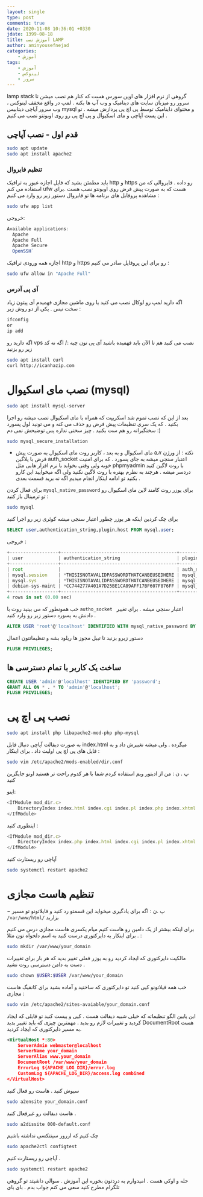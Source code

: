 ```yaml
---
layout: single
type: post
comments: true
date: 2020-11-08 10:36:01 +0330
jdate: 1399-08-18
title: آموزش نصب LAMP
author: aminyousefnejad
categories:
    - آموزش
tags:
    - آموزش
    - لینوکس
    - سرور
---
```


lamp stack گروهی از نرم افزار های اوپن سورس هست که کنار هم نصب میشن تا سرور رو میزبان سایت های دینامیک و وب آپ ها بکنه . لمپ در واقع مخفف لینوکس ، وب سرور آپاچی دیتابیس mysql و محتوای داینامیک توسط پی اچ پی پردازش میشه . 
تو این پست آپاچی و مای اسکیوال و پی اچ پی رو روی اوبونتو نصب می کنیم . 


<div id="read-more"></div>



## قدم اول - نصب آپاچی 

```sh 
sudo apt update 
sudo apt install apache2
```

### تنظیم فایروال 
باید مطمئن بشید که فایل اجازه عبور به ترافیک http و https رو داده . فایروالی که من استفاده می کنم ufw هست که به صورت پیش فرض روی اوبونتو نصب هست .برای مشاهده پروفایل های برنامه ها تو فایروال دستور زیر رو وارد می کنیم : 
```sh
sudo ufw app list
```
خروجی:
```ts
Available applications:
  Apache
  Apache Full
  Apache Secure
  OpenSSH`
```
اجازه همه ورودی ترافیک http و https رو برای این پروفایل صادر می کنیم :
```sh
sudo ufw allow in "Apache Full"
```
### آی پی آدرس 
اگه دارید لمپ رو لوکال نصب می کنید یا روی ماشین مجازی فهمیدم آی پیتون زیاد سخت نیس . یکی از دو روش زیر :
```sh
ifconfig
or 
ip add 
```
اگه دارید رو vps نصب می کنید هم تا الآن باید فهمیده باشید آی پی تون چیه :/
اگه نه کد زیر رو بزنید 
```sh 
sudo apt install curl 
curl http://icanhazip.com
```

# نصب مای اسکیوال (mysql) 

```sh
sudo apt install mysql-server 
```
بعد از این که نصب تموم شد اسکریپت که همراه با مای اسکیوال نصب میشه رو اجرا بکنید . که یک سری تنظیمات پیش فرض رو حذف می کنه و می تونید لول پسورد سختگیرانه رو هم ست بکنید . چیز سختی نداره پس توضیحش نمی دم :)
```sh
sudo mysql_secure_installation
```
- نکته : از ورژن ۵٫۷ مای اسکیوال و به بعد ، کاربر روت مای اسکیوال  به صورت پیش فرض با پلاگین auth_socket اعتبار سنجی میشه به جای پسورد . که برای امنیت خوبه ولی وقتی بخواید با نرم افزار هایی مثل phpmyadmin با روت لاگین کنید  دردسر میشه . هرچند به نظرم بهتره با روت لاگین نکنید ولی اگه میخوایید این کارو بکنید تو ادامه اینکار انجام میدیم اگه نه  برید قسمت بعدی .

برای فعال کردن `mysql_native_password` برای یوزر روت کامند لاین مای اسکیوال رو تو ترمینال باز کنید : 
```sh 
sudo mysql 
```
برای چک کردین اینکه هر یوزر چطور اعتبار سنجی میشه کوئری زیر رو اجرا کنید 
```sql
SELECT user,authentication_string,plugin,host FROM mysql.user;
```
خروجی : 
```ts 
+------------------+-------------------------------------------+-----------------------+-----------+
| user             | authentication_string                     | plugin                | host      |
+------------------+-------------------------------------------+-----------------------+-----------+
| root             |                                           | auth_socket           | localhost |
| mysql.session    | *THISISNOTAVALIDPASSWORDTHATCANBEUSEDHERE | mysql_native_password | localhost |
| mysql.sys        | *THISISNOTAVALIDPASSWORDTHATCANBEUSEDHERE | mysql_native_password | localhost |
| debian-sys-maint | *CC744277A401A7D25BE1CA89AFF17BF607F876FF | mysql_native_password | localhost |
+------------------+-------------------------------------------+-----------------------+-----------+
4 rows in set (0.00 sec)
```
خب همونطور که می بینید روت با `autho_socket ` اعتبار سنجی میشه . برای تغییر دادنش به پسورد دستور زیر رو وارد کنید . 
```sql 
ALTER USER 'root'@'localhost' IDENTIFIED WITH mysql_native_password BY 'password';
```
دستور زیرو بزنید تا تیبل مجوز ها ریلود بشه و تنظیماتتون اعمال 
```sql 
FLUSH PRIVILEGES; 
```
## ساخت یک کاربر با تمام دسترسی ها 
```sql
CREATE USER 'admin'@'localhost' IDENTIFIED BY 'password';
GRANT ALL ON * . * TO 'admin'@'localhost';
FLUSH PRIVILEGES;

```
# نصب پی اچ پی 
```sh 
sudo apt install php libapache2-mod-php php-mysql 
```
به صورت دیفالت آپاچی دنبال فایل  index.html میگرده . ولی میشه تغییرش داد و به فایل های پی اچ پی اولیت داد . برای اینکار : 
```sh 
sudo vim /etc/apache2/mods-enabled/dir.conf
```
پ . ن : من از ادیتور ویم استفاده کردم شما با هر کدوم راحت تر هستید اونو جایگزین کنید 


اینو:
```ts 
<IfModule mod_dir.c>
    DirectoryIndex index.html index.cgi index.pl index.php index.xhtml index.htm
</IfModule>
```
اینطوری کنید :
```ts
<IfModule mod_dir.c>
    DirectoryIndex index.php index.html index.cgi index.pl index.xhtml index.htm
</IfModule>
```
آپاچی رو ریستارت کنید  
```sh 
sudo systemctl restart apache2 
```
# تنظیم هاست مجازی 
− پ .ن : اگه برای یادگیری میخواید این قسمتو رد کنید و فایلاتونو تو مسیر `/var/www/html/`  بزارید


برای اینکه بیشتر از یک دامین رو هاست کنیم میام یکسری هاست مجازی درس می کنیم . برای اینکار یه دایرکتوری درست کنید به اسم دلخواه تون مثلا : 
```sh 
sudo mkdir /var/www/your_domain 
```
مالکیت دایرکتوری که ایجاد کردید رو به یوزر فعلی تغییر بدید که هر بار برای تغییرات دست به دامن دسترسی روت نشید . 
```sh 
sudo chown $USER:$USER /var/www/your_domain 
```
خب همه فیلاتونو  کپی کنید تو دایرکتوری که ساختید و آماده بشید برای کانفیگ هاست مجازی : 
```sh 
sudo vim /etc/apache2/sites-avaiable/your_domain.conf 
```
این پایین الگو تنظیماته که خیلی شبیه دیفالت هست . کپی و پیست کنید تو فایلی که ایجاد کردید و تغییرات لازم رو بدید . 
مهمترین چیزی که باید تغییر بدید 
DocumentRoot هست  به مسیر دایرکتوری که ایجاد کردید.
```xml
<VirtualHost *:80>
    ServerAdmin webmaster@localhost
    ServerName your_domain
    ServerAlias www.your_domain
    DocumentRoot /var/www/your_domain
    ErrorLog ${APACHE_LOG_DIR}/error.log
    CustomLog ${APACHE_LOG_DIR}/access.log combined
</VirtualHost>
```
سیوش کنید . هاست رو فعال کنید 
```sh 
sudo a2ensite your_domain.conf 
```
هاست دیفالت رو غیرفعال کنید .
```sh
sudo a2dissite 000-default.conf
```
چک کنیم که اررور سینتکسی نداشته باشیم 
```sh 
sudo apache2ctl configtest
```
آپاچی رو ریستارت کنیم . 
```sh
sudo systemctl restart apache2 
```


حله و اوکی هست  . امیدوارم به دردتون بخوره این آموزش . سوالی داشیتد تو گروهی تلگرام مطرح کنید سعی می کنم جواب بدم . 
بای بای 
